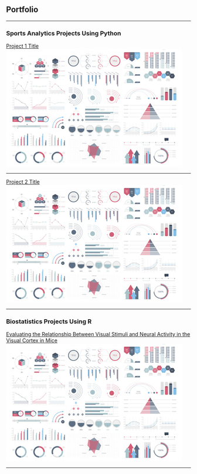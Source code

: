 ## Portfolio

---

### Sports Analytics Projects Using Python

[Project 1 Title](/sample_page)
<img src="images/dummy_thumbnail.jpg?raw=true"/>

---
[Project 2 Title](/pdf/sample_presentation.pdf)
<img src="images/dummy_thumbnail.jpg?raw=true"/>

---

### Biostatistics Projects Using R

[Evaluating the Relationship Between Visual Stimuli and Neural Activity in the Visual Cortex in Mice](/project-html-files/neural_activity_in_mice_project.html)
<img src="images/dummy_thumbnail.jpg?raw=true"/>




---
<p style="font-size:11px"></p>
<!-- Remove above link if you don't want to attibute -->
